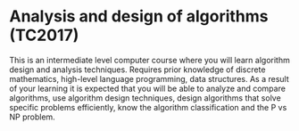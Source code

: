 # Analysis and design of algorithms (TC2017)
This is an intermediate level computer course where you will learn algorithm design and analysis techniques. Requires prior knowledge of discrete mathematics, high-level language programming, data structures. As a result of your learning it is expected that you will be able to analyze and compare algorithms, use algorithm design techniques, design algorithms that solve specific problems efficiently, know the algorithm classification and the P vs NP problem.